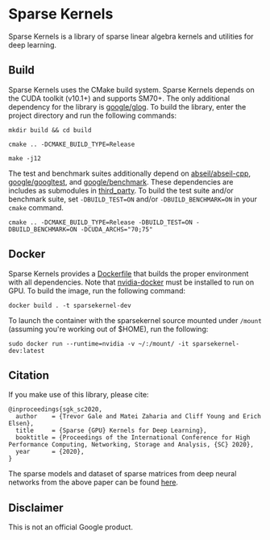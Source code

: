 # Sparse Kernels

Sparse Kernels is a library of sparse linear algebra kernels and utilities for deep learning.

## Build

Sparse Kernels uses the CMake build system. Sparse Kernels depends on the CUDA toolkit (v10.1+) and supports SM70+. The only additional dependency for the library is [google/glog](https://github.com/google/glog). To build the library, enter the project directory and run the following commands:

`mkdir build && cd build`

`cmake .. -DCMAKE_BUILD_TYPE=Release`

`make -j12`

The test and benchmark suites additionally depend on [abseil/abseil-cpp](https://github.com/abseil/abseil-cpp), [google/googltest](https://github.com/google/googletest), and [google/benchmark](https://github.com/google/benchmark). These dependencies are includes as submodules in [third_party](https://github.com/google-research/sparsekernel/tree/os-build/third_party). To build the test suite and/or benchmark suite, set `-DBUILD_TEST=ON` and/or `-DBUILD_BENCHMARK=ON` in your `cmake` command.

`cmake .. -DCMAKE_BUILD_TYPE=Release -DBUILD_TEST=ON -DBUILD_BENCHMARK=ON -DCUDA_ARCHS="70;75"`

## Docker

Sparse Kernels provides a [Dockerfile](https://github.com/google-research/sparsekernel/blob/os-build/Dockerfile) that builds the proper environment with all dependencies. Note that [nvidia-docker](https://github.com/NVIDIA/nvidia-docker) must be installed to run on GPU. To build the image, run the following command:

`docker build . -t sparsekernel-dev`

To launch the container with the sparsekernel source mounted under `/mount` (assuming you're working out of $HOME), run the following:

`sudo docker run --runtime=nvidia -v ~/:/mount/ -it sparsekernel-dev:latest`

## Citation

If you make use of this library, please cite:

```
@inproceedings{sgk_sc2020,
  author    = {Trevor Gale and Matei Zaharia and Cliff Young and Erich Elsen},
  title     = {Sparse {GPU} Kernels for Deep Learning},
  booktitle = {Proceedings of the International Conference for High Performance Computing, Networking, Storage and Analysis, {SC} 2020},
  year      = {2020},
}
```

The sparse models and dataset of sparse matrices from deep neural networks from the above paper can be found [here](https://github.com/google-research/google-research/tree/master/sgk).

## Disclaimer

This is not an official Google product.

